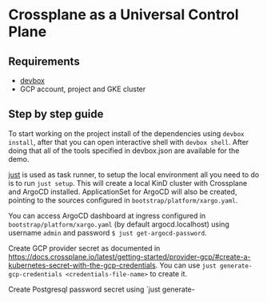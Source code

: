 # Crossplane as a Universal Control Plane

## Requirements
- [devbox](https://www.jetify.com/devbox/docs/quickstart/)
- GCP account, project and GKE cluster

## Step by step guide
To start working on the project install of the dependencies using `devbox install`, after that you can open interactive shell with `devbox shell`.
After doing that all of the tools specified in devbox.json are available for the demo.

[just](https://github.com/casey/just) is used as task runner, to setup the local environment all you need to do is to run `just setup`.
This will create a local KinD cluster with Crossplane and ArgoCD installed. ApplicationSet for ArgoCD will also be created, pointing to the sources configured in `bootstrap/platform/xargo.yaml`.

You can access ArgoCD dashboard at ingress configured in `bootstrap/platform/xargo.yaml` (by default argocd.localhost) using username `admin` and password `$ just get-argocd-password`.

Create GCP provider secret as documented in https://docs.crossplane.io/latest/getting-started/provider-gcp/#create-a-kubernetes-secret-with-the-gcp-credentials.
You can use `just generate-gcp-credentials <credentials-file-name>` to create it.

Create Postgresql password secret using `just generate-